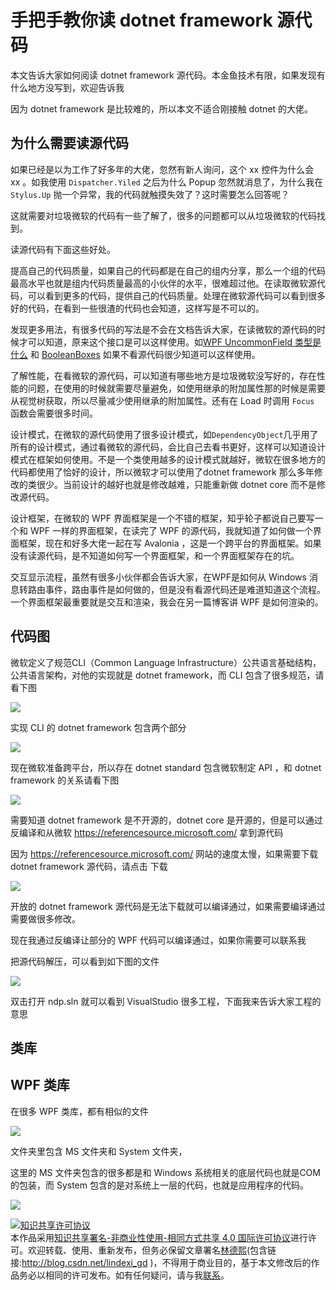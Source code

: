# 手把手教你读 dotnet framework 源代码

本文告诉大家如何阅读 dotnet framework 源代码。本金鱼技术有限，如果发现有什么地方没写到，欢迎告诉我


<!--more-->
<!-- CreateTime:2018/8/10 19:16:52 -->

<!-- csdn -->
<!-- 标签：C#,dotnet-framework,源代码分析，dotnetframework ，WPF -->
<div id="toc"></div>

<!-- 草稿 -->

因为 dotnet framework 是比较难的，所以本文不适合刚接触 dotnet 的大佬。

## 为什么需要读源代码

如果已经是以为工作了好多年的大佬，忽然有新人询问，这个 xx 控件为什么会 xx 。如我使用 `Dispatcher.Yiled` 之后为什么 Popup 忽然就消息了，为什么我在 `Stylus.Up` 抛一个异常，我的代码就触摸失效了？这时需要怎么回答呢？

这就需要对垃圾微软的代码有一些了解了，很多的问题都可以从垃圾微软的代码找到。

读源代码有下面这些好处。

提高自己的代码质量，如果自己的代码都是在自己的组内分享，那么一个组的代码最高水平也就是组内代码质量最高的小伙伴的水平，很难超过他。在读取微软源代码，可以看到更多的代码，提供自己的代码质量。处理在微软源代码可以看到很多好的代码，在看到一些很渣的代码也会知道，这样写是不可以的。

发现更多用法，有很多代码的写法是不会在文档告诉大家，在读微软的源代码的时候才可以知道，原来这个接口是可以这样使用。如[WPF UncommonField 类型是什么](https://lindexi.gitee.io/post/WPF-UncommonField-%E7%B1%BB%E5%9E%8B%E6%98%AF%E4%BB%80%E4%B9%88.html ) 和 [BooleanBoxes](https://referencesource.microsoft.com/#WindowsBase/Base/MS/Internal/KnownBoxes.cs) 如果不看源代码很少知道可以这样使用。

了解性能，在看微软的源代码，可以知道有哪些地方是垃圾微软没写好的，存在性能的问题，在使用的时候就需要尽量避免，如使用继承的附加属性那的时候是需要从视觉树获取，所以尽量减少使用继承的附加属性。还有在 Load 时调用 `Focus` 函数会需要很多时间。

设计模式，在微软的源代码使用了很多设计模式，如`DependencyObject`几乎用了所有的设计模式，通过看微软的源代码，会比自己去看书更好，这样可以知道设计模式在框架如何使用。不是一个类使用越多的设计模式就越好，微软在很多地方的代码都使用了恰好的设计，所以微软才可以使用了dotnet framework 那么多年修改的类很少。当前设计的越好也就是修改越难，只能重新做 dotnet core 而不是修改源代码。

设计框架，在微软的 WPF 界面框架是一个不错的框架，知乎轮子都说自己要写一个和 WPF 一样的界面框架，在读完了 WPF 的源代码，我就知道了如何做一个界面框架，现在和好多大佬一起在写 Avalonia ，这是一个跨平台的界面框架。如果没有读源代码，是不知道如何写一个界面框架，和一个界面框架存在的坑。

交互显示流程，虽然有很多小伙伴都会告诉大家，在WPF是如何从 Windows 消息转路由事件，路由事件是如何做的，但是没有看源代码还是难道知道这个流程。一个界面框架最重要就是交互和渲染，我会在另一篇博客讲 WPF 是如何渲染的。

## 代码图

微软定义了规范CLI（Common Language Infrastructure）公共语言基础结构，公共语言架构，对他的实现就是 dotnet framework，而 CLI 包含了很多规范，请看下图

<!-- ![](image/手把手教你读 dotnet framework 源代码/手把手教你读 dotnet framework 源代码0.png) -->

![](http://image.acmx.xyz/lindexi%2F201867185411430.jpg)

实现 CLI 的 dotnet framework 包含两个部分

<!-- ![](image/手把手教你读 dotnet framework 源代码/手把手教你读 dotnet framework 源代码1.png) -->

![](http://image.acmx.xyz/lindexi%2F201867186321733.jpg)

现在微软准备跨平台，所以存在 dotnet standard 包含微软制定 API ，和 dotnet framework 的关系请看下图

<!-- ![](image/手把手教你读 dotnet framework 源代码/手把手教你读 dotnet framework 源代码2.png) -->

![](http://image.acmx.xyz/lindexi%2F201867187359989.jpg)

需要知道 dotnet framework 是不开源的，dotnet core 是开源的，但是可以通过反编译和从微软 https://referencesource.microsoft.com/ 拿到源代码

因为 https://referencesource.microsoft.com/ 网站的速度太慢，如果需要下载 dotnet framework 源代码，请点击 下载

<!-- ![](image/手把手教你读 dotnet framework 源代码/手把手教你读 dotnet framework 源代码4.png) -->

![](http://image.acmx.xyz/lindexi%2F2018671810383099.jpg)

开放的 dotnet framework 源代码是无法下载就可以编译通过，如果需要编译通过需要做很多修改。

现在我通过反编译让部分的 WPF 代码可以编译通过，如果你需要可以联系我

把源代码解压，可以看到如下图的文件

<!-- ![](image/手把手教你读 dotnet framework 源代码/手把手教你读 dotnet framework 源代码5.png) -->

![](http://image.acmx.xyz/lindexi%2F2018671813118112.jpg)

双击打开 ndp.sln 就可以看到 VisualStudio 很多工程，下面我来告诉大家工程的意思

## 类库


## WPF 类库

在很多 WPF 类库，都有相似的文件

<!-- ![](image/手把手教你读 dotnet framework 源代码/手把手教你读 dotnet framework 源代码6.png) -->

![](http://image.acmx.xyz/lindexi%2F2018671822245046.jpg)

文件夹里包含 MS 文件夹和 System 文件夹，

这里的 MS 文件夹包含的很多都是和 Windows 系统相关的底层代码也就是COM的包装，而 System 包含的是对系统上一层的代码，也就是应用程序的代码。



![](http://image.acmx.xyz/lindexi%2F2018612195604848.jpg)

<a rel="license" href="http://creativecommons.org/licenses/by-nc-sa/4.0/"><img alt="知识共享许可协议" style="border-width:0" src="https://licensebuttons.net/l/by-nc-sa/4.0/88x31.png" /></a><br />本作品采用<a rel="license" href="http://creativecommons.org/licenses/by-nc-sa/4.0/">知识共享署名-非商业性使用-相同方式共享 4.0 国际许可协议</a>进行许可。欢迎转载、使用、重新发布，但务必保留文章署名[林德熙](http://blog.csdn.net/lindexi_gd)(包含链接:http://blog.csdn.net/lindexi_gd )，不得用于商业目的，基于本文修改后的作品务必以相同的许可发布。如有任何疑问，请与我[联系](mailto:lindexi_gd@163.com)。
